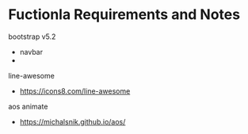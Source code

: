 # Fuctionla Requirements and Notes

bootstrap v5.2

- navbar
-

line-awesome

- https://icons8.com/line-awesome

aos animate

- https://michalsnik.github.io/aos/
